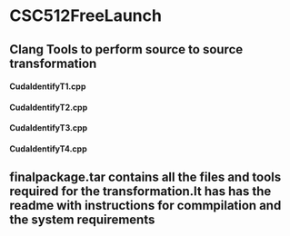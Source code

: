 # CSC512FreeLaunch

## Clang Tools to perform source to source transformation
#### CudaIdentifyT1.cpp
#### CudaIdentifyT2.cpp
#### CudaIdentifyT3.cpp
#### CudaIdentifyT4.cpp

## finalpackage.tar contains all the files and tools required for the transformation.It has has the readme with instructions for commpilation and the system requirements
